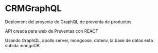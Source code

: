 # CRMGraphQL
Deploment del proyexto de GraphQL de preventa de productos

API creada para web de Preventas con REACT

Usando GraphQL, apollo server, mongoose, dotenv, la base de datos esta subida mongoDB 

